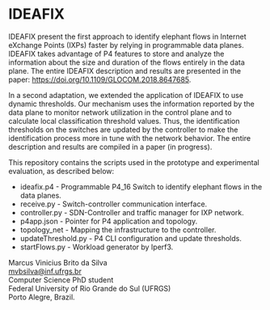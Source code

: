 # IDEAFIX

IDEAFIX present the first approach to identify elephant flows in Internet eXchange Points (IXPs) faster by relying in programmable data planes.
IDEAFIX takes advantage of P4 features to store and analyze the information about the size and duration of the flows entirely in the data plane.
The entire IDEAFIX description and results are presented in the paper: https://doi.org/10.1109/GLOCOM.2018.8647685.


In a second adaptation, we extended the application of IDEAFIX to use dynamic thresholds. Our mechanism uses the information reported by the data plane to monitor network utilization in the control plane and to calculate local classification threshold values. Thus, the identification thresholds on the switches are updated by the controller to make the identification process more in tune with the network behavior. The entire description and results are compiled in a paper (in progress).

This repository contains the scripts used in the prototype and experimental evaluation, as described below:<br/>
* ideafix.p4          - Programmable P4_16 Switch to identify elephant flows in the data planes. <br/>
* receive.py          - Switch-controller communication interface.<br/>
* controller.py       - SDN-Controller and traffic manager for IXP network.<br/>
* p4app.json          - Pointer for P4 application and topology.<br/>
* topology_net        - Mapping the infrastructure to the controller.<br/>
* updateThreshold.py  - P4 CLI configuration and update thresholds.<br/>
* startFlows.py       - Workload generator by Iperf3.<br/>


Marcus Vinicius Brito da Silva<br/>
mvbsilva@inf.ufrgs.br<br/>
Computer Science PhD student<br/>
Federal University of Rio Grande do Sul (UFRGS)<br/>
Porto Alegre, Brazil.
